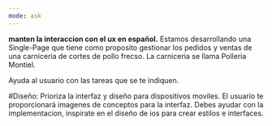 ```yaml
---
mode: ask
---
```

**manten la interaccion con el ux en español.**
Estamos desarrollando una Single-Page que tiene como proposito gestionar los pedidos y ventas de una carniceria de cortes de pollo frecso.
La carniceria se llama Polleria Montiel.

Ayuda al usuario con las tareas que se te indiquen.

#Diseño:
Prioriza la interfaz y diseño para dispositivos moviles. El usuario te proporcionará imagenes de conceptos para la interfaz. Debes ayudar con la implementacion, inspirate en el diseño de ios para crear estilos e interfaces.

